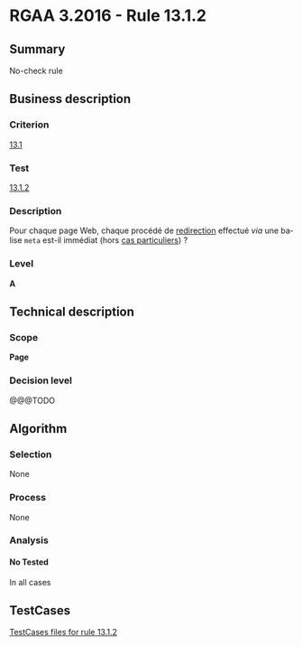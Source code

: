 # RGAA 3.2016 - Rule 13.1.2

## Summary
No-check rule


## Business description

### Criterion
[13.1](http://references.modernisation.gouv.fr/rgaa-accessibilite/criteres.html#crit-13-1)

### Test
[13.1.2](http://references.modernisation.gouv.fr/rgaa-accessibilite/criteres.html#test-13-1-2)

### Description
<div lang="fr">Pour chaque page Web, chaque proc&#xE9;d&#xE9; de <a href="http://references.modernisation.gouv.fr/rgaa-accessibilite/glossaire.html#redirection">redirection</a> effectu&#xE9; <i>via</i> une balise <code lang="en">meta</code> est-il imm&#xE9;diat (hors <a href="http://references.modernisation.gouv.fr/rgaa-accessibilite/cas-particuliers.html#cp-13-1" title="Cas particuliers pour le crit&#xE8;re 13.1">cas particuliers</a>)&nbsp;?</div>

### Level
**A**


## Technical description

### Scope
**Page**

### Decision level
@@@TODO


## Algorithm

### Selection
None

### Process
None

### Analysis

#### No Tested
In all cases


##  TestCases

[TestCases files for rule 13.1.2](https://github.com/Asqatasun/Asqatasun/tree/RGAA_3.2016/rules/rules-rgaa3.2016/src/test/resources/testcases/rgaa32016/Rgaa32016Rule130102/)


